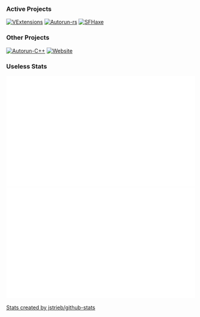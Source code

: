 ### Active Projects
[![VExtensions](https://github-readme-stats.vercel.app/api/pin/?username=Vurv78&repo=VExtensions)](https://github.com/Vurv78/VExtensions)
[![Autorun-rs](https://github-readme-stats.vercel.app/api/pin/?username=Vurv78&repo=Autorun-rs)](https://github.com/Vurv78/Autorun-rs)
[![SFHaxe](https://github-readme-stats.vercel.app/api/pin/?username=Vurv78&repo=SFHaxe)](https://github.com/Vurv78/SFHaxe)

### Other Projects
[![Autorun-C++](https://github-readme-stats.vercel.app/api/pin/?username=Vurv78&repo=Autorun)](https://github.com/Vurv78/Autorun)
[![Website](https://github-readme-stats.vercel.app/api/pin/?username=Vurv78&repo=Website)](https://github.com/Vurv78/Website)

### Useless Stats
![](./generated/overview.svg)
![](./generated/languages.svg)

<a href="https://github.com/jstrieb/github-stats"> Stats created by jstrieb/github-stats </a>
